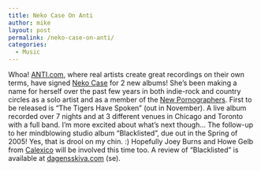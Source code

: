 ```yaml
---
title: Neko Case On Anti
author: mike
layout: post
permalink: /neko-case-on-anti/
categories:
  - Music
---
```

Whoa! <a target="_blank" href="http://www.anti.com">ANTI.com</a>, where real artists create great recordings on their own terms, have signed <a target="_blank" href="http://www.nekocase.com">Neko Case</a> for 2 new albums! She&#8217;s been making a name for herself over the past few years in both indie-rock and country circles as a solo artist and as a member of the <a target="_blank" href="http://www.thenewpornographers.com/">New Pornographers</a>. First to be released is &#8220;The Tigers Have Spoken&#8221; (out in November). A live album recorded over 7 nights and at 3 different venues in Chicago and Toronto with a full band. I&#8217;m more excited about what&#8217;s next though&#8230; The follow-up to her mindblowing studio album &#8220;Blacklisted&#8221;, due out in the Spring of 2005! Yes, that is drool on my chin. :) Hopefully Joey Burns and Howe Gelb from [Calexico][1] will be involved this time too. A review of &#8220;Blacklisted&#8221; is available at <a target="_blank" href="http://www.dagensskiva.com/index.asp?datum=2002-12-6">dagensskiva.com</a> (se).

 [1]: http://www.casadecalexico.com/